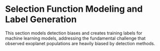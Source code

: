 # Selection Function Modeling and Label Generation

This section models detection biases and creates training labels for machine learning models, addressing the fundamental challenge that observed exoplanet populations are heavily biased by detection methods.